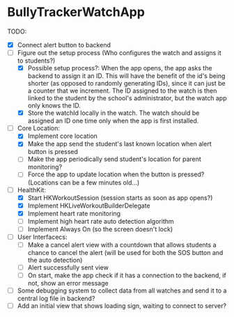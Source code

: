 #  BullyTrackerWatchApp

TODO:

- [X] Connect alert button to backend
- [ ] Figure out the setup process (Who configures the watch and assigns it to students?)
    - [X] Possible setup process?: When the app opens, the app asks the backend to assign it an ID. This will have the benefit of the id's being shorter (as opposed to randomly generating IDs), since it can just be a counter that we increment. The ID assigned to the watch is then linked to the student by the school's administrator, but the watch app only knows the ID.
    - [X] Store the watchId locally in the watch. The watch should be assigned an ID one time only when the app is first installed.

- [ ] Core Location:
    - [X] Implement core location
    - [X] Make the app send the student's last known location when alert button is pressed
    - [ ] Make the app periodically send student's location for parent monitoring?
    - [ ] Force the app to update location when the button is pressed? (Locations can be a few minutes old...)

- [ ] HealthKit:
    - [X] Start HKWorkoutSession (session starts as soon as app opens?)
    - [X] Implement HKLiveWorkoutBuilderDelegate
    - [X] Implement heart rate monitoring
    - [ ] Implement high heart rate auto detection algorithm
    - [ ] Implement Always On (so the screen doesn't lock)
       
- [ ] User Interfacecs:
    - [ ] Make a cancel alert view with a countdown that allows students a chance to cancel the alert (will be used for both the SOS button and the auto detection)
    - [ ] Alert successfully sent view
    - [ ] On start, make the app check if it has a connection to the backend, if not, show an error message

- [ ] Some debugging system to collect data from all watches and send it to a central log file in backend?
- [ ] Add an initial view that shows loading sign, waiting to connect to server?
